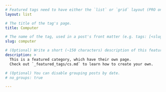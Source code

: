 ```yaml
---
# Featured tags need to have either the `list` or `grid` layout (PRO only).
layout: list

# The title of the tag's page.
title: Computer

# The name of the tag, used in a post's front matter (e.g. tags: [<slug>]).
slug: computer

# (Optional) Write a short (~150 characters) description of this featured tag.
description: >
  This is a featured category, which have their own page.
  Check out `_featured_tags/cs.md` to learn how to create your own.

# (Optional) You can disable grouping posts by date.
# no_groups: true

---
```

